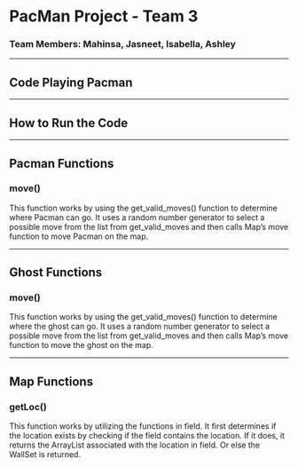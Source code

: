 # PacMan Project - Team 3

### Team Members: Mahinsa, Jasneet, Isabella, Ashley
---
## Code Playing Pacman

---
## How to Run the Code


---
## Pacman Functions

### move()
This function works by using the get_valid_moves() function to determine where Pacman can go. It uses a random number generator to select a possible move 
from the list from get_valid_moves and then calls Map’s move function to move Pacman on the map.

---
## Ghost Functions

### move()
This function works by using the get_valid_moves() function to determine where the ghost can go. It uses a random number generator to select a possible move 
from the list from get_valid_moves and then calls Map’s move function to move the ghost on the map.

---
## Map Functions
### getLoc()
This function works by utilizing the functions in field. It first determines if the location exists by checking if the field contains the location. If it does, 
it returns the ArrayList associated with the location in field. Or else the WallSet is returned.
